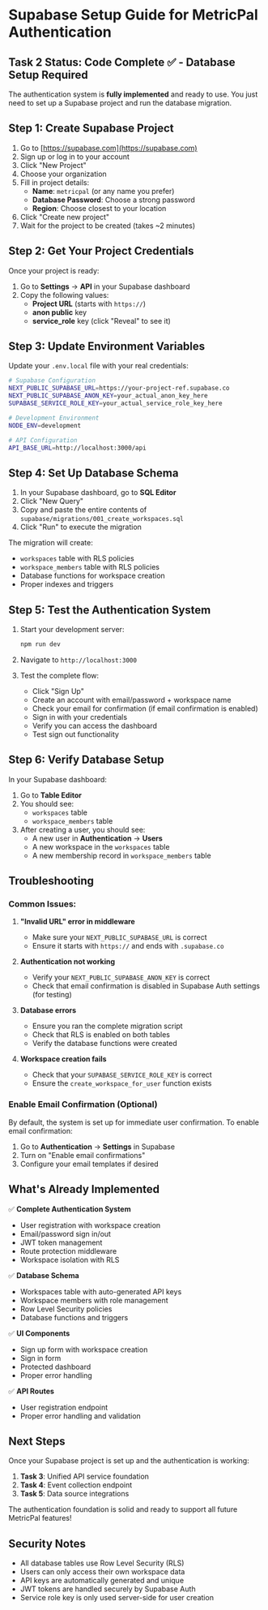 # Supabase Setup Guide for MetricPal Authentication

## Task 2 Status: Code Complete ✅ - Database Setup Required

The authentication system is **fully implemented** and ready to use. You just need to set up a Supabase project and run the database migration.

## Step 1: Create Supabase Project

1. Go to [https://supabase.com](https://supabase.com)
2. Sign up or log in to your account
3. Click "New Project"
4. Choose your organization
5. Fill in project details:
   - **Name**: `metricpal` (or any name you prefer)
   - **Database Password**: Choose a strong password
   - **Region**: Choose closest to your location
6. Click "Create new project"
7. Wait for the project to be created (takes ~2 minutes)

## Step 2: Get Your Project Credentials

Once your project is ready:

1. Go to **Settings** → **API** in your Supabase dashboard
2. Copy the following values:
   - **Project URL** (starts with `https://`)
   - **anon public** key
   - **service_role** key (click "Reveal" to see it)

## Step 3: Update Environment Variables

Update your `.env.local` file with your real credentials:

```bash
# Supabase Configuration
NEXT_PUBLIC_SUPABASE_URL=https://your-project-ref.supabase.co
NEXT_PUBLIC_SUPABASE_ANON_KEY=your_actual_anon_key_here
SUPABASE_SERVICE_ROLE_KEY=your_actual_service_role_key_here

# Development Environment
NODE_ENV=development

# API Configuration
API_BASE_URL=http://localhost:3000/api
```

## Step 4: Set Up Database Schema

1. In your Supabase dashboard, go to **SQL Editor**
2. Click "New Query"
3. Copy and paste the entire contents of `supabase/migrations/001_create_workspaces.sql`
4. Click "Run" to execute the migration

The migration will create:
- `workspaces` table with RLS policies
- `workspace_members` table with RLS policies
- Database functions for workspace creation
- Proper indexes and triggers

## Step 5: Test the Authentication System

1. Start your development server:
   ```bash
   npm run dev
   ```

2. Navigate to `http://localhost:3000`

3. Test the complete flow:
   - Click "Sign Up"
   - Create an account with email/password + workspace name
   - Check your email for confirmation (if email confirmation is enabled)
   - Sign in with your credentials
   - Verify you can access the dashboard
   - Test sign out functionality

## Step 6: Verify Database Setup

In your Supabase dashboard:

1. Go to **Table Editor**
2. You should see:
   - `workspaces` table
   - `workspace_members` table
3. After creating a user, you should see:
   - A new user in **Authentication** → **Users**
   - A new workspace in the `workspaces` table
   - A new membership record in `workspace_members` table

## Troubleshooting

### Common Issues:

1. **"Invalid URL" error in middleware**
   - Make sure your `NEXT_PUBLIC_SUPABASE_URL` is correct
   - Ensure it starts with `https://` and ends with `.supabase.co`

2. **Authentication not working**
   - Verify your `NEXT_PUBLIC_SUPABASE_ANON_KEY` is correct
   - Check that email confirmation is disabled in Supabase Auth settings (for testing)

3. **Database errors**
   - Ensure you ran the complete migration script
   - Check that RLS is enabled on both tables
   - Verify the database functions were created

4. **Workspace creation fails**
   - Check that your `SUPABASE_SERVICE_ROLE_KEY` is correct
   - Ensure the `create_workspace_for_user` function exists

### Enable Email Confirmation (Optional)

By default, the system is set up for immediate user confirmation. To enable email confirmation:

1. Go to **Authentication** → **Settings** in Supabase
2. Turn on "Enable email confirmations"
3. Configure your email templates if desired

## What's Already Implemented

✅ **Complete Authentication System**
- User registration with workspace creation
- Email/password sign in/out
- JWT token management
- Route protection middleware
- Workspace isolation with RLS

✅ **Database Schema**
- Workspaces table with auto-generated API keys
- Workspace members with role management
- Row Level Security policies
- Database functions and triggers

✅ **UI Components**
- Sign up form with workspace creation
- Sign in form
- Protected dashboard
- Proper error handling

✅ **API Routes**
- User registration endpoint
- Proper error handling and validation

## Next Steps

Once your Supabase project is set up and the authentication is working:

1. **Task 3**: Unified API service foundation
2. **Task 4**: Event collection endpoint
3. **Task 5**: Data source integrations

The authentication foundation is solid and ready to support all future MetricPal features!

## Security Notes

- All database tables use Row Level Security (RLS)
- Users can only access their own workspace data
- API keys are automatically generated and unique
- JWT tokens are handled securely by Supabase Auth
- Service role key is only used server-side for user creation